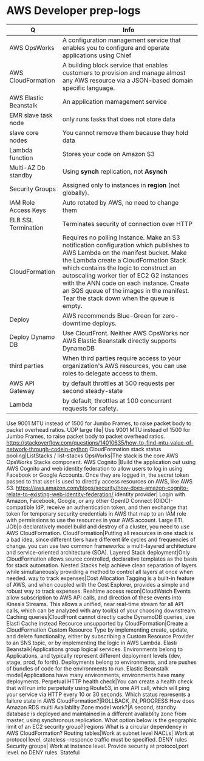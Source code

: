 # AWS Developer prep-logs
Q | Info 
--- | ---
AWS OpsWorks| A configuration management service that enables you to configure and operate applications using Chief
AWS CloudFormation | A building block service that enables customers to provision and manage almost any AWS resource via a JSON-based domain specific language.
AWS Elastic Beanstalk | An application mamagement service
EMR slave task node|only runs tasks that does not store data
slave core nodes|You cannot remove them because they hold data
Lambda function|Stores your code on Amazon S3
Multi-AZ Db standby| Using __synch__ replication, not __Asynch__
Security Groups| Assigned only to instances in __region__ (not globally).
IAM Role Access Keys| Auto rotated by AWS, no need to change them
ELB SSL Termination|Terminates security of connection over HTTP
CloudFormation | Requires no polling instance. Make an S3 notification configuration which publishes to AWS Lambda on the manifest bucket. Make the Lambda create a CloudFormation Stack which contains the logic to construct an autoscaling worker tier of EC2 G2 instances with the ANN code on each instance. Create an SQS queue of the images in the manifest. Tear the stack down when the queue is empty.
Deploy|AWS recommends Blue-Green for zero-downtime deploys.
Deploy Dynamo DB|Use CloudFront. Neither AWS OpsWorks nor AWS Elastic Beanstalk directly supports DynamoDB
third parties|When third parties require access to your organization's AWS resources, you can use roles to delegate access to them.
AWS API Gateway|by default throttles at 500 requests per second steady-state
Lambda| by default, throttles at 100 concurrent requests for safety.
Use 9001 MTU instead of 1500 for Jumbo Frames, to raise packet body to packet overhead ratios.
UDP large file|	Use 9001 MTU instead of 1500 for Jumbo Frames, to raise packet body to packet overhead ratios. https://stackoverflow.com/questions/14010635/how-to-find-mtu-value-of-network-through-codein-python
CloudFormation stack status pooling|ListStacks / list-stacks
OpsWorks|The stack is the core AWS OpsWorks Stacks component. 
AWS Cognito |Build the application out using AWS Cognito and web identity federation to allow users to log in using Facebook or Google Accounts. Once they are logged in, the secret token passed to that user is used to directly access resources on AWS, like AWS S3. https://aws.amazon.com/blogs/security/how-does-amazon-cognito-relate-to-existing-web-identity-federation/
identity provider| Login with Amazon, Facebook, Google, or any other OpenID Connect (OIDC)-compatible IdP, receive an authentication token, and then exchange that token for temporary security credentials in AWS that map to an IAM role with permissions to use the resources in your AWS account.
Large ETL JOb|o declaratively model build and destroy of a cluster, you need to use AWS CloudFormation. 
CloudFormation|Putting all resources in one stack is a bad idea, since different tiers have different life cycles and frequencies of change. you can use two common frameworks: a multi-layered architecture and service-oriented architecture (SOA).
Layered Stack deployment|Only CloudFormation allows source controlled, declarative templates as the basis for stack automation. Nested Stacks help achieve clean separation of layers while simultaneously providing a method to control all layers at once when needed.
way to track expenses|Cost Allocation Tagging is a built-in feature of AWS, and when coupled with the Cost Explorer, provides a simple and robust way to track expenses.
Realtime access recon|CloudWatch Events allow subscription to AWS API calls, and direction of these events into Kinesis Streams. This allows a unified, near real-time stream for all API calls, which can be analyzed with any tool(s) of your choosing downstream.
Caching queries|CloudFront cannot directly cache DynamoDB queries,  use Elasti Cache instead
Resource unsupported by CloudFormation|Create a CloudFormation Custom Resource Type by implementing create, update, and delete functionality, either by subscribing a Custom Resource Provider to an SNS topic, or by implementing the logic in AWS Lambda.
Elasti Beanstalk|Applications group logical services. Environments belong to Applications, and typically represent different deployment levels (dev, stage, prod, fo forth). Deployments belong to environments, and are pushes of bundles of code for the environments to run.
Elastic Beanstalk model|Applications have many environments, environments have many deployments.
Perpetual HTTP health check|You can create a health check that will run into perpetuity using Route53, in one API call, which will ping your service via HTTP every 10 or 30 seconds.
Which status represents a failure state in AWS CloudFormation?|ROLLBACK_IN_PROGRESS
How does Amazon RDS multi Availablity Zone model work?|A second, standby database is deployed and maintained in a different availablity zone from master, using synchronous replication.
What option below is the geographic limit of an EC2 security group?|regions
What is a circular dependency in AWS CloudFormation?
Routing tables|Work at subnet level
NACLs| Work at protocol level. stateless -responce traffic must be specified. DENY rules
Security groups| Work at instance level. Provide security at protocol,port level. no DENY rules. Stateful
